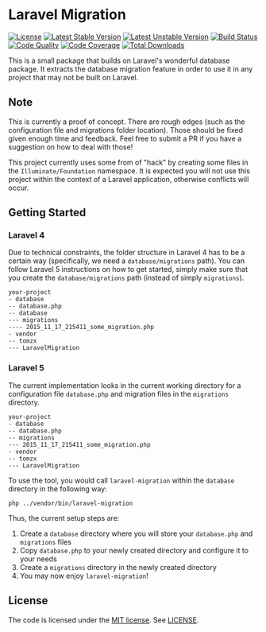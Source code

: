 # Laravel Migration

[![License](https://poser.pugx.org/tomzx/laravel-migration/license.svg)](https://packagist.org/packages/tomzx/laravel-migration)
[![Latest Stable Version](https://poser.pugx.org/tomzx/laravel-migration/v/stable.svg)](https://packagist.org/packages/tomzx/laravel-migration)
[![Latest Unstable Version](https://poser.pugx.org/tomzx/laravel-migration/v/unstable.svg)](https://packagist.org/packages/tomzx/laravel-migration)
[![Build Status](https://img.shields.io/travis/tomzx/laravel-migration.svg)](https://travis-ci.org/tomzx/laravel-migration)
[![Code Quality](https://img.shields.io/scrutinizer/g/tomzx/laravel-migration.svg)](https://scrutinizer-ci.com/g/tomzx/laravel-migration/code-structure)
[![Code Coverage](https://img.shields.io/scrutinizer/coverage/g/tomzx/laravel-migration.svg)](https://scrutinizer-ci.com/g/tomzx/laravel-migration)
[![Total Downloads](https://img.shields.io/packagist/dt/tomzx/laravel-migration.svg)](https://packagist.org/packages/tomzx/laravel-migration)

This is a small package that builds on Laravel's wonderful database package. It extracts the database migration feature in order to use it in any project that may not be built on Laravel.

## Note

This is currently a proof of concept. There are rough edges (such as the configuration file and migrations folder location). Those should be fixed given enough time and feedback. Feel free to submit a PR if you have a suggestion on how to deal with those!

This project currently uses some from of "hack" by creating some files in the `Illuminate/Foundation` namespace. It is expected you will not use this project within the context of a Laravel application, otherwise conflicts will occur.

## Getting Started

### Laravel 4

Due to technical constraints, the folder structure in Laravel 4 has to be a certain way (specifically, we need a `database/migrations` path). You can follow Laravel 5 instructions on how to get started, simply make sure that you create the `database/migrations` path (instead of simply `migrations`).

```
your-project
- database
-- database.php
-- database
--- migrations
---- 2015_11_17_215411_some_migration.php
- vendor
-- tomzx
--- LaravelMigration
```

### Laravel 5

The current implementation looks in the current working directory for a configuration file `database.php` and migration files in the `migrations` directory.

```
your-project
- database
-- database.php
-- migrations
--- 2015_11_17_215411_some_migration.php
- vendor
-- tomzx
--- LaravelMigration
```

To use the tool, you would call `laravel-migration` within the `database` directory in the following way:

`php ../vendor/bin/laravel-migration`

Thus, the current setup steps are:

1. Create a `database` directory where you will store your `database.php` and `migrations` files
2. Copy `database.php` to your newly created directory and configure it to your needs
3. Create a `migrations` directory in the newly created directory
4. You may now enjoy `laravel-migration`!

## License

The code is licensed under the [MIT license](http://choosealicense.com/licenses/mit/). See [LICENSE](LICENSE).
